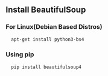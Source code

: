 ## Install BeautifulSoup
### For Linux(Debian Based Distros)
```sh
  apt-get install python3-bs4
```
### Using pip
```sh
  pip install beautifulsoup4
```
```
```
